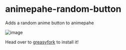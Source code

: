 # animepahe-random-button
Adds a random anime button to animepahe

![image](https://user-images.githubusercontent.com/53124886/111928271-c98e5d80-8abb-11eb-8f7d-f0e2ed8702cf.png)


Head over to [greasyfork](https://greasyfork.org/en/scripts/423737-animepahe-random-anime) to install it!
